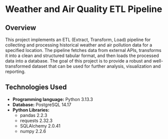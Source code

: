 # Weather and Air Quality ETL Pipeline

## Overview
This project implements an ETL (Extract, Transform, Load) pipeline for collecting and processing historical weather and air pollution data for a specified location.
The pipeline fetches data from external APIs, transforms it into a clean and structured tabular format, and then loads the processed data into a database.
The goal of this project is to provide a robust and well-transformed dataset that can be used for further analysis, visualization and reporting.

## Technologies Used

- **Programming language:** Python 3.13.3
- **Database:** PostgreSQL 14.17
- **Python Libraries:**
  - pandas 2.2.3
  - requests 2.32.3
  - SQLAlchemy 2.0.41
  - numpy 2.2.6